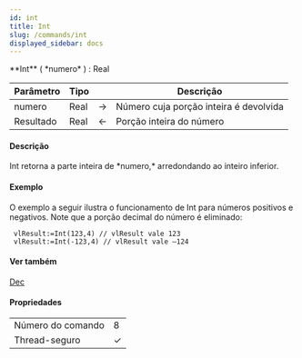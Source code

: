 ```yaml
---
id: int
title: Int
slug: /commands/int
displayed_sidebar: docs
---
```


<!--REF #_command_.Int.Syntax-->**Int** ( *numero* ) : Real<!-- END REF-->
<!--REF #_command_.Int.Params-->
| Parâmetro | Tipo |  | Descrição |
| --- | --- | --- | --- |
| numero | Real | &#8594;  | Número cuja porção inteira é devolvida |
| Resultado | Real | &#8592; | Porção inteira do número |

<!-- END REF-->

#### Descrição 

<!--REF #_command_.Int.Summary-->Int retorna a parte inteira de *numero,* arredondando ao inteiro inferior.<!-- END REF--> 

#### Exemplo 

O exemplo a seguir ilustra o funcionamento de Int para números positivos e negativos. Note que a porção decimal do número é eliminado:

```4d
 vlResult:=Int(123,4) // vlResult vale 123
 vlResult:=Int(-123,4) // vlResult vale –124
```

#### Ver também 

[Dec](dec.md)  

#### Propriedades

|  |  |
| --- | --- |
| Número do comando | 8 |
| Thread-seguro | &check; |


